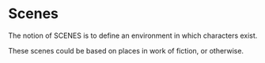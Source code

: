 # Scenes

The notion of SCENES is to define an environment in which characters exist. 

These scenes could be based on places in work of fiction, or otherwise. 

